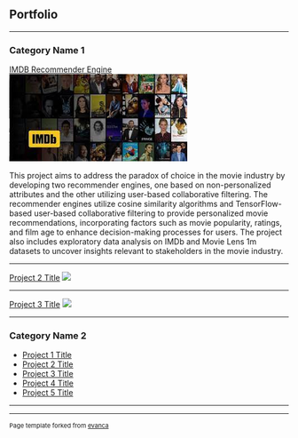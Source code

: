 ## Portfolio

---

### Category Name 1

[IMDB Recommender Engine](/sample_page)
<img src="images/IMDBthumbnail.jpg?raw=true"/>

This project aims to address the paradox of choice in the movie industry by developing two recommender engines, one based on non-personalized attributes and the other utilizing user-based collaborative filtering. The recommender engines utilize cosine similarity algorithms and TensorFlow-based user-based collaborative filtering to provide personalized movie recommendations, incorporating factors such as movie popularity, ratings, and film age to enhance decision-making processes for users. The project also includes exploratory data analysis on IMDb and Movie Lens 1m datasets to uncover insights relevant to stakeholders in the movie industry.

---
[Project 2 Title](/pdf/sample_presentation.pdf)
<img src="images/dummy_thumbnail.jpg?raw=true"/>

---
[Project 3 Title](http://example.com/)
<img src="images/dummy_thumbnail.jpg?raw=true"/>

---

### Category Name 2

- [Project 1 Title](http://example.com/)
- [Project 2 Title](http://example.com/)
- [Project 3 Title](http://example.com/)
- [Project 4 Title](http://example.com/)
- [Project 5 Title](http://example.com/)

---




---
<p style="font-size:11px">Page template forked from <a href="https://github.com/evanca/quick-portfolio">evanca</a></p>
<!-- Remove above link if you don't want to attibute -->
